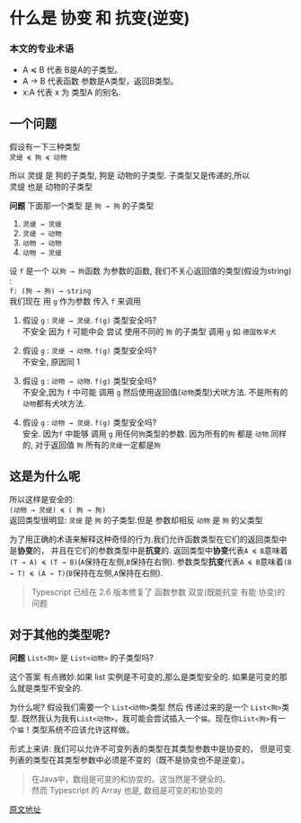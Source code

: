 # 什么是 协变 和 抗变(逆变)

### 本文的专业术语
* A ≼ B 代表 B是A的子类型。
* A → B 代表函数 参数是A类型，返回B类型。
* x:A 代表 x 为 类型A 的别名.

## 一个问题
假设有一下三种类型   
`灵缇 ≼ 狗 ≼ 动物`

所以 灵缇 是 狗的子类型, 狗是 动物的子类型. 子类型又是传递的,所以  
灵缇 也是 动物的子类型  

**问题** 下面那一个类型 是 `狗 → 狗` 的子类型
1. `灵缇 → 灵缇 `
2. `灵缇 → 动物`
3. `动物 → 动物`
4. `动物 → 灵缇`

设 `f` 是一个 以`狗 → 狗`函数 为参数的函数,
我们不关心返回值的类型(假设为string) :  
`f: (狗 → 狗) → string`  
我们现在 用 `g` 作为参数 传入 `f` 来调用

1. 假设 `g` : `灵缇 → 灵缇`. `f(g)` 类型安全吗?    
   不安全 因为 `f` 可能中会 尝试 使用不同的 `狗` 的子类型 调用 `g`
   如 `德国牧羊犬`  

2. 假设 `g` : `灵缇 → 动物`. `f(g)` 类型安全吗?  
   不安全, 原因同 1
      
3.  假设 `g` : `动物 → 动物`. `f(g)` 类型安全吗?  
    不安全,因为 `f` 中可能 调用 `g`
    然后使用返回值(`动物`类型)犬吠方法.
    不是所有的`动物`都有犬吠方法.
    
4. 假设 `g` : `动物 → 灵缇`. `f(g)` 类型安全吗?  
   安全. 因为`f` 中能够 调用 `g` 用任何`狗`类型的参数.
   因为所有的`狗` 都是 `动物`.同样的, 对于返回值 `狗`
   所有的`灵缇`一定都是`狗`
   
## 这是为什么呢
所以这样是安全的:   
` (动物 → 灵缇) ≼ ( 狗 → 狗) `   
返回类型很明显: `灵缇` 是 `狗` 的子类型.但是 参数却相反 `动物` 是
`狗` 的父类型


为了用正确的术语来解释这种奇怪的行为.我们允许函数类型在它们的返回类型中是**协变**的，
并且在它们的参数类型中是**抗变**的. 
返回类型中**协变**代表`A ≼ B`意味着`(T → A) ≼ (T → B)`(`A`保持在左侧,`B`保持在右侧).
参数类型**抗变**代表`A ≼ B`意味着`(B → T) ≼ (A → T)`(`B`保持在左侧,`A`保持在右侧).


> Typescript 已经在 2.6 版本修复了 函数参数 双变(既能抗变 有能 协变)的问题
 
 
 ## 对于其他的类型呢?
 **问题** `List<狗>` 是 `List<动物>` 的子类型吗?
 
这个答案 有点微妙.如果 list 实例是不可变的,那么是类型安全的. 如果是可变的那么就是类型不安全的.  

为什么呢? 假设我们需要一个 `List<动物>`类型 然后 传递过来的是一个 `List<狗>`类型.
既然我认为我有`List<动物>`，我可能会尝试插入一个`猫`。现在你`List<狗>`有一个`猫`！类型系统不应该允许这样做。


形式上来讲: 我们可以允许不可变列表的类型在其类型参数中是协变的，
但是可变列表的类型在其类型参数中必须是不变的（既不是协变也不是逆变）。

> 在Java中，数组是可变的和协变的。这当然是不健全的。  
> 然而 Typescript 的 Array 也是, 数组是可变的和协变的

[原文地址](https://www.stephanboyer.com/post/132/what-are-covariance-and-contravariance)

